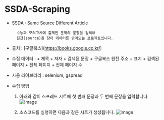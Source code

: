 # SSDA-Scraping

+ SSDA : Same Source Different Article

        수능과 모의고사에 출제된 문제의 문장을 검색해
        원전(source)을 찾아 데이터를 긁어오는 프로젝트입니다.

+ 출처 : [구글북스](https://books.google.co.kr/]

+ 수집 데이터 :
        + 제목 
        + 저자 
        + 검색된 문장 
        + 구글북스 원전 주소 
        + 표지 
        + 검색된 페이지 
        + 전체 페이지 
        + 전체 페이지 수
        
+ 사용 라이브러리 : selenium, gspread
        
+ 수집 방법
  1. 아래와 같이 스프레드 시트에 첫 번째 문장과 두 번째 문장을 입력합니다.
  ![image](https://user-images.githubusercontent.com/105637993/177030725-a7cbea5d-0d33-4222-af8f-995c5e732c21.png)

  2. 소스코드를 실행하면 다음과 같은 시트가 생성됩니다.
  ![image](https://user-images.githubusercontent.com/105637993/177030767-4796a936-8c56-46e5-a746-9d89f4ab2be0.png)
